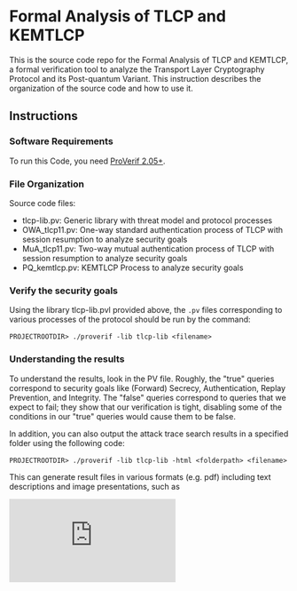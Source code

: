 # Formal Analysis of TLCP and KEMTLCP
This is the source code repo for the Formal Analysis of TLCP and KEMTLCP, a formal verification tool to analyze the Transport Layer Cryptography Protocol and its Post-quantum Variant. This instruction describes the organization of the source code and how to use it.


## Instructions

### Software Requirements
To run this Code, you need [ProVerif 2.05+](https://prosecco.gforge.inria.fr/personal/bblanche/proverif/).

### File Organization

Source code files:
- tlcp-lib.pv: Generic library with threat model and protocol processes
- OWA_tlcp11.pv: One-way standard authentication process of TLCP with session resumption to analyze security goals
- MuA_tlcp11.pv: Two-way mutual authentication process of TLCP with session resumption to analyze security goals
- PQ_kemtlcp.pv: KEMTLCP Process to analyze security goals


### Verify the security goals
Using the library tlcp-lib.pvl provided above, the `.pv` files corresponding to various processes of the protocol should be run by the command:

```
PROJECTROOTDIR> ./proverif -lib tlcp-lib <filename>
```

### Understanding the results

To understand the results, look in the PV file. Roughly, the "true" queries correspond to security goals like (Forward) Secrecy, Authentication, Replay Prevention, and Integrity.  The "false" queries correspond to queries that we expect to fail; they show that our verification is tight, disabling some of the conditions in our "true" queries would cause them to be false.

In addition, you can also output the attack trace search results in a specified folder using the following code:

```
PROJECTROOTDIR> ./proverif -lib tlcp-lib -html <folderpath> <filename>
```

This can generate result files in various formats (e.g. pdf) including text descriptions and image presentations, such as


![trace1](https://github.com/paper1111842/Formal_Analysis_of_TLCP_and_KEMTLCP/blob/main/trace1.pdf)
